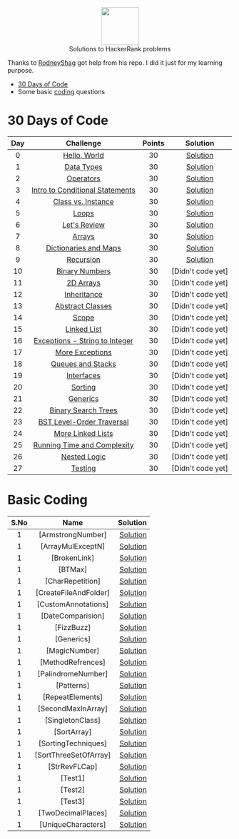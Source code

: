 <p align="center">
    <a href="https://www.hackerrank.com/RodneyShag">
        <img height=85 src="https://d3keuzeb2crhkn.cloudfront.net/hackerrank/assets/styleguide/logo_wordmark-f5c5eb61ab0a154c3ed9eda24d0b9e31.svg">
    </a>
    <br>Solutions to HackerRank problems
</p>

Thanks to [RodneyShag](https://github.com/RodneyShag/HackerRank_solutions) got help from his repo. I did it just for my learning purpose.

* [30 Days of Code](https://www.hackerrank.com/domains/tutorials/30-days-of-code)
* Some basic [coding](https://github.com/shivam9ronaldo7/core-java-programs/tree/master/src/main/java/basicPrograms) questions

# 30 Days of Code

| Day |                                                Challenge                                                | Points |     Solution     |
|:---:|:-------------------------------------------------------------------------------------------------------:|:------:|:----------------:|
|  0  | [Hello, World](https://www.hackerrank.com/challenges/30-hello-world)                                    |   30   | [Solution](https://github.com/shivam9ronaldo7/core-java-programs/blob/master/src/main/java/hackerearth/thirtyDaysOfCode/Day0.java) |
|  1  | [Data Types](https://www.hackerrank.com/challenges/30-data-types)                                       |   30   | [Solution](https://github.com/shivam9ronaldo7/core-java-programs/blob/master/src/main/java/hackerearth/thirtyDaysOfCode/Day1.java) |
|  2  | [Operators](https://www.hackerrank.com/challenges/30-operators)                                         |   30   | [Solution](https://github.com/shivam9ronaldo7/core-java-programs/blob/master/src/main/java/hackerearth/thirtyDaysOfCode/Day2.java) |
|  3  | [Intro to Conditional Statements](https://www.hackerrank.com/challenges/30-conditional-statements)      |   30   | [Solution](https://github.com/shivam9ronaldo7/core-java-programs/blob/master/src/main/java/hackerearth/thirtyDaysOfCode/Day3.java) |
|  4  | [Class vs. Instance](https://www.hackerrank.com/challenges/30-class-vs-instance)                        |   30   | [Solution](https://github.com/shivam9ronaldo7/core-java-programs/blob/master/src/main/java/hackerearth/thirtyDaysOfCode/Day4.java) |
|  5  | [Loops](https://www.hackerrank.com/challenges/30-loops)                                                 |   30   | [Solution](https://github.com/shivam9ronaldo7/core-java-programs/blob/master/src/main/java/hackerearth/thirtyDaysOfCode/Day5.java) |
|  6  | [Let's Review](https://www.hackerrank.com/challenges/30-review-loop)                                    |   30   | [Solution](https://github.com/shivam9ronaldo7/core-java-programs/blob/master/src/main/java/hackerearth/thirtyDaysOfCode/Day6.java) |
|  7  | [Arrays](https://www.hackerrank.com/challenges/30-arrays)                                               |   30   | [Solution](https://github.com/shivam9ronaldo7/core-java-programs/blob/master/src/main/java/hackerearth/thirtyDaysOfCode/Day7.java) |
|  8  | [Dictionaries and Maps](https://www.hackerrank.com/challenges/30-dictionaries-and-maps)                 |   30   | [Solution](https://github.com/shivam9ronaldo7/core-java-programs/blob/master/src/main/java/hackerearth/thirtyDaysOfCode/Day8.java) |
|  9  | [Recursion](https://www.hackerrank.com/challenges/30-recursion)                                         |   30   | [Solution](https://github.com/shivam9ronaldo7/core-java-programs/blob/master/src/main/java/hackerearth/thirtyDaysOfCode/Day9.java) |
|  10 | [Binary Numbers](https://www.hackerrank.com/challenges/30-binary-numbers)                               |   30   | [Didn't code yet]|
|  11 | [2D Arrays](https://www.hackerrank.com/challenges/30-2d-arrays)                                         |   30   | [Didn't code yet]|
|  12 | [Inheritance](https://www.hackerrank.com/challenges/30-inheritance)                                     |   30   | [Didn't code yet]|
|  13 | [Abstract Classes](https://www.hackerrank.com/challenges/30-abstract-classes)                           |   30   | [Didn't code yet]|
|  14 | [Scope](https://www.hackerrank.com/challenges/30-scope)                                                 |   30   | [Didn't code yet]|
|  15 | [Linked List](https://www.hackerrank.com/challenges/30-linked-list)                                     |   30   | [Didn't code yet]|
|  16 | [Exceptions - String to Integer](https://www.hackerrank.com/challenges/30-exceptions-string-to-integer) |   30   | [Didn't code yet]|
|  17 | [More Exceptions](https://www.hackerrank.com/challenges/30-more-exceptions)                             |   30   | [Didn't code yet]|
|  18 | [Queues and Stacks](https://www.hackerrank.com/challenges/30-queues-stacks)                             |   30   | [Didn't code yet]|
|  19 | [Interfaces](https://www.hackerrank.com/challenges/30-interfaces)                                       |   30   | [Didn't code yet]|
|  20 | [Sorting](https://www.hackerrank.com/challenges/30-sorting)                                             |   30   | [Didn't code yet]|
|  21 | [Generics](https://www.hackerrank.com/challenges/30-generics)                                           |   30   | [Didn't code yet]|
|  22 | [Binary Search Trees](https://www.hackerrank.com/challenges/30-binary-search-trees)                     |   30   | [Didn't code yet]|
|  23 | [BST Level-Order Traversal](https://www.hackerrank.com/challenges/30-binary-trees)                      |   30   | [Didn't code yet]|
|  24 | [More Linked Lists](https://www.hackerrank.com/challenges/30-linked-list-deletion)                      |   30   | [Didn't code yet]|
|  25 | [Running Time and Complexity](https://www.hackerrank.com/challenges/30-running-time-and-complexity)     |   30   | [Didn't code yet]|
|  26 | [Nested Logic](https://www.hackerrank.com/challenges/30-nested-logic)                                   |   30   | [Didn't code yet]|
|  27 | [Testing](https://www.hackerrank.com/challenges/30-testing)                                             |   30   | [Didn't code yet]|

# Basic Coding
| S.No |             Name             |    Solution     |
|:----:|:----------------------------:|----------------:|
|  1  | [ArmstrongNumber]             |[Solution](https://github.com/shivam9ronaldo7/core-java-programs/blob/master/src/main/java/basicPrograms/ArmstrongNumber.java)|
|  1  | [ArrayMulExceptN]             |[Solution](https://github.com/shivam9ronaldo7/core-java-programs/blob/master/src/main/java/basicPrograms/ArrayMulExceptN.java)|
|  1  | [BrokenLink]                  |[Solution](https://github.com/shivam9ronaldo7/core-java-programs/blob/master/src/main/java/basicPrograms/BrokenLink.java)|
|  1  | [BTMax]                       |[Solution](https://github.com/shivam9ronaldo7/core-java-programs/blob/master/src/main/java/basicPrograms/BTMax.java)|
|  1  | [CharRepetition]              |[Solution](https://github.com/shivam9ronaldo7/core-java-programs/blob/master/src/main/java/basicPrograms/CharRepetition.java)|
|  1  | [CreateFileAndFolder]         |[Solution](https://github.com/shivam9ronaldo7/core-java-programs/blob/master/src/main/java/basicPrograms/CreateFileAndFolder.java)|
|  1  | [CustomAnnotations]           |[Solution](https://github.com/shivam9ronaldo7/core-java-programs/blob/master/src/main/java/basicPrograms/CustomAnnotations.java)|
|  1  | [DateComparision]             |[Solution](https://github.com/shivam9ronaldo7/core-java-programs/blob/master/src/main/java/basicPrograms/DateComparision.java)|
|  1  | [FizzBuzz]                    |[Solution](https://github.com/shivam9ronaldo7/core-java-programs/blob/master/src/main/java/basicPrograms/FizzBuzz.java)|
|  1  | [Generics]                    |[Solution](https://github.com/shivam9ronaldo7/core-java-programs/blob/master/src/main/java/basicPrograms/Generics.java)|
|  1  | [MagicNumber]                 |[Solution](https://github.com/shivam9ronaldo7/core-java-programs/blob/master/src/main/java/basicPrograms/MagicNumber.java)|
|  1  | [MethodRefrences]             |[Solution](https://github.com/shivam9ronaldo7/core-java-programs/blob/master/src/main/java/basicPrograms/MethodRefrences.java)|
|  1  | [PalindromeNumber]            |[Solution](https://github.com/shivam9ronaldo7/core-java-programs/blob/master/src/main/java/basicPrograms/PalindromeNumber.java)|
|  1  | [Patterns]                    |[Solution](https://github.com/shivam9ronaldo7/core-java-programs/blob/master/src/main/java/basicPrograms/Patterns.java)|
|  1  | [RepeatElements]              |[Solution](https://github.com/shivam9ronaldo7/core-java-programs/blob/master/src/main/java/basicPrograms/RepeatElements.java)|
|  1  | [SecondMaxInArray]            |[Solution](https://github.com/shivam9ronaldo7/core-java-programs/blob/master/src/main/java/basicPrograms/SecondMaxInArray.java)|
|  1  | [SingletonClass]              |[Solution](https://github.com/shivam9ronaldo7/core-java-programs/blob/master/src/main/java/basicPrograms/SingletonClass.java)|
|  1  | [SortArray]                   |[Solution](https://github.com/shivam9ronaldo7/core-java-programs/blob/master/src/main/java/basicPrograms/SortArray.java)|
|  1  | [SortingTechniques]           |[Solution](https://github.com/shivam9ronaldo7/core-java-programs/blob/master/src/main/java/basicPrograms/SortingTechniques.java)|
|  1  | [SortThreeSetOfArray]         |[Solution](https://github.com/shivam9ronaldo7/core-java-programs/blob/master/src/main/java/basicPrograms/SortThreeSetOfArray.java)|
|  1  | [StrRevFLCap]                 |[Solution](https://github.com/shivam9ronaldo7/core-java-programs/blob/master/src/main/java/basicPrograms/StrRevFLCap.java)|
|  1  | [Test1]                       |[Solution](https://github.com/shivam9ronaldo7/core-java-programs/blob/master/src/main/java/basicPrograms/Test1.java)|
|  1  | [Test2]                       |[Solution](https://github.com/shivam9ronaldo7/core-java-programs/blob/master/src/main/java/basicPrograms/Test2.java)|
|  1  | [Test3]                       |[Solution](https://github.com/shivam9ronaldo7/core-java-programs/blob/master/src/main/java/basicPrograms/Test3.java)|
|  1  | [TwoDecimalPlaces]            |[Solution](https://github.com/shivam9ronaldo7/core-java-programs/blob/master/src/main/java/basicPrograms/TwoDecimalPlaces.java)|
|  1  | [UniqueCharacters]            |[Solution](https://github.com/shivam9ronaldo7/core-java-programs/blob/master/src/main/java/basicPrograms/UniqueCharacters.java)|
